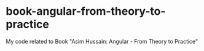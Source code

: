 # book-angular-from-theory-to-practice
My code related to Book "Asim Hussain: Angular - From Theory to Practice"
